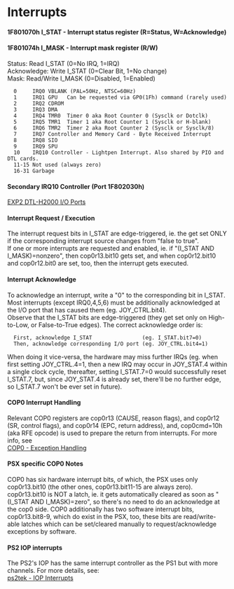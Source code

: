 #   Interrupts
#### 1F801070h I\_STAT - Interrupt status register (R=Status, W=Acknowledge)
#### 1F801074h I\_MASK - Interrupt mask register (R/W)
Status: Read I\_STAT (0=No IRQ, 1=IRQ)<br/>
Acknowledge: Write I\_STAT (0=Clear Bit, 1=No change)<br/>
Mask: Read/Write I\_MASK (0=Disabled, 1=Enabled)<br/>
```
  0     IRQ0 VBLANK (PAL=50Hz, NTSC=60Hz)
  1     IRQ1 GPU   Can be requested via GP0(1Fh) command (rarely used)
  2     IRQ2 CDROM
  3     IRQ3 DMA
  4     IRQ4 TMR0  Timer 0 aka Root Counter 0 (Sysclk or Dotclk)
  5     IRQ5 TMR1  Timer 1 aka Root Counter 1 (Sysclk or H-blank)
  6     IRQ6 TMR2  Timer 2 aka Root Counter 2 (Sysclk or Sysclk/8)
  7     IRQ7 Controller and Memory Card - Byte Received Interrupt
  8     IRQ8 SIO
  9     IRQ9 SPU
  10    IRQ10 Controller - Lightpen Interrupt. Also shared by PIO and DTL cards.
  11-15 Not used (always zero)
  16-31 Garbage
```

#### Secondary IRQ10 Controller (Port 1F802030h)
[EXP2 DTL-H2000 I/O Ports](expansionportpio.md#exp2-dtl-h2000-io-ports)<br/>

#### Interrupt Request / Execution
The interrupt request bits in I\_STAT are edge-triggered, ie. the get set ONLY
if the corresponding interrupt source changes from "false to true".<br/>
If one or more interrupts are requested and enabled, ie. if "(I\_STAT AND
I\_MASK)=nonzero", then cop0r13.bit10 gets set, and when cop0r12.bit10 and
cop0r12.bit0 are set, too, then the interrupt gets executed.<br/>

#### Interrupt Acknowledge
To acknowledge an interrupt, write a "0" to the corresponding bit in I\_STAT.
Most interrupts (except IRQ0,4,5,6) must be additionally acknowledged at the
I/O port that has caused them (eg. JOY\_CTRL.bit4).<br/>
Observe that the I\_STAT bits are edge-triggered (they get set only on
High-to-Low, or False-to-True edges). The correct acknowledge order is:<br/>
```
  First, acknowledge I_STAT                (eg. I_STAT.bit7=0)
  Then, acknowledge corresponding I/O port (eg. JOY_CTRL.bit4=1)
```
When doing it vice-versa, the hardware may miss further IRQs (eg. when first
setting JOY\_CTRL.4=1, then a new IRQ may occur in JOY\_STAT.4 within a single
clock cycle, thereafter, setting I\_STAT.7=0 would successfully reset I\_STAT.7,
but, since JOY\_STAT.4 is already set, there'll be no further edge, so I\_STAT.7
won't be ever set in future).<br/>

#### COP0 Interrupt Handling
Relevant COP0 registers are cop0r13 (CAUSE, reason flags), and cop0r12 (SR,
control flags), and cop0r14 (EPC, return address), and, cop0cmd=10h (aka RFE
opcode) is used to prepare the return from interrupts. For more info, see<br/>
[COP0 - Exception Handling](cpuspecifications.md#cop0-exception-handling)<br/>

#### PSX specific COP0 Notes
COP0 has six hardware interrupt bits, of which, the PSX uses only cop0r13.bit10
(the other ones, cop0r13.bit11-15 are always zero). cop0r13.bit10 is NOT a
latch, ie. it gets automatically cleared as soon as "(I\_STAT AND I\_MASK)=zero",
so there's no need to do an acknowledge at the cop0 side. COP0 additionally has
two software interrupt bits, cop0r13.bit8-9, which do exist in the PSX, too,
these bits are read/write-able latches which can be set/cleared manually to
request/acknowledge exceptions by software.<br/>

#### PS2 IOP interrupts
The PS2's IOP has the same interrupt controller as the PS1 but with more
channels. For more details, see:<br/>
[ps2tek - IOP Interrupts](https://psi-rockin.github.io/ps2tek/#iopint)<br/>
